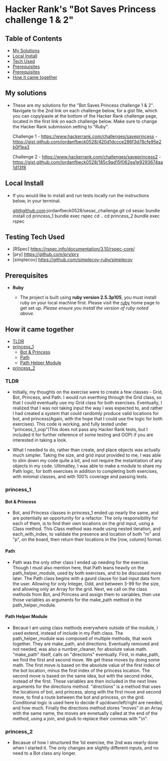 # Hacker Rank's "Bot Saves Princess challenge 1 & 2"

## Table of Contents

- [My Solutions](#my-solutions)
- [Local Install](#local-install)
- [Tech Used](#tech-used)
- [Prerequisites](#prerequisites)
- [Prerequisites](#prerequisites)
- [How it came together](#how-it-came-together)

## My solutions

- These are my solutions for the "Bot Saves Princess challenge 1 & 2". Navigate to the 2nd link on each challenge below, for a gist file, which you can copy/paste at the bottom of the Hacker Rank challenge page, located in the first link on each challenge below. Make sure to change the Hacker Rank submission setting to "Ruby".

  Challenge 1 - https://www.hackerrank.com/challenges/saveprincess  - https://gist.github.com/jordanfbeck0528/420d1dccce286f3d78cfe95e2b0f1ea3

  Challenge 2 - https://www.hackerrank.com/challenges/saveprincess2 - https://gist.github.com/jordanfbeck0528/185c9ad15f062ea1e9293674aa1d13f8

## Local Install

- If you would like to install and run tests locally run the instructions below, in your terminal.

  git@github.com:jordanfbeck0528/sesac_challenge.git
  cd sesac
  bundle install
  cd princess_1
  bundle exec rspec
  cd ..
  cd princess_2
  bundle exec rspec

## Testing Tech Used

- [RSpec] https://rspec.info/documentation/3.10/rspec-core/ 
- [pry] https://github.com/pry/pry
- [simplecov] https://github.com/simplecov-ruby/simplecov

## Prerequisites

* __Ruby__

  - The project is built using __ruby version 2.5.3p105__, you must install ruby on your local machine first. Please visit the [ruby](https://www.ruby-lang.org/en/documentation/installation/) home page to get set up. _Please ensure you install the version of ruby noted above._

## How it came together

- [TLDR](#TLDR)
- [princess_1](#princess_1)
    - [Bot & Princess](#bot-&-princess)
    - [Path](#path)
    - [Path Helper Module](#path-helper-module)
- [princess_2](#princess_2)

### TLDR

- Initially, my thoughts on the exercise were to create a few classes - Grid, Bot, Princess, and Path. I would run everthing through the Grid class, so that I could eventually use my Grid class for both exercises. Eventually, I realized that I was not taking input the way I was expected to, and rather I had created a system that could randomly produce valid locations for bot, and princess(Again, with the hope that I could use the logic for both exercises). This code is working, and fully tested under "princess_1_oop"(This does not pass any Hacker Rank tests, but I included it for further reference of some testing and OOP) if you are interested in taking a look.

- What I needed to do, rather than create, and place objects was actually much simpler. Taking the size, and grid input provided to me, I was able to slim down my code quite a bit, and not require the instantiation of any objects in my code. Ultimatley, I was able to make a module to share my Path logic, for both exercises in addition to completing both exercises, with minimal classes, and with 100% coverage and passing tests.

### princess_1

#### Bot & Princess

- Bot, and Princess classes in princess_1 ended up nearly the same, and are potentially an opportunity for a refactor. The only responsibility for each of them, is to find their own locations on the grid input, using a Class method. This Class method was made using nested iteration, and each_with_index, to validate the presence and location of both "m" and "p", on the board, then return their locations in the [row, column] format. 

#### Path

- Path was the only other class I ended up needing for the exercise. Though I must also mention here, that Path leans heavily on the path_helper_module, used by both exercises, and to be discussed more later. The Path class begins with a gaurd clause for bad input data form the user. Allowing for only Integer, Odd, and between 3-99 for the size, and allowing only an Array for the grid. Next, we call on the class methods from Bot, and Princess and assign them to variables, then use those variables as arguments for the make_path method in the path_helper_module. 

#### Path Helper Module

- Becaue I am using class methods everywhere outside of the module, I used extend, instead of include in my Path class. The path_helper_module was composed of multiple methods, that work together. They are make_path, and directions. Eventually removed and not needed, was also a number_cleaner, for absolute value math. "make_path" itself, calls on "directions" eventually. First, in make_path, we find the first and second move. We get these moves by doing some math. The first move is based on the absolute value of the first index of the bot location, minus the first index of the princess location. The second move is based on the same idea, but with the second index, instead of the first. These variables are then included in the next lines arguments for the directions method. "directions" is a method that uses the locations of bot, and princess, along with the first move and second move, to find a route between the bot and princess, on the grid. Conditional logic is used here to decide if up/down/left/right are needed, and how much. Finally the directions method stores "moves" in an Array with the same name, the moves are evnetually called at the end of the method, using a join, and gsub to replace their commas with "\n". 

### princess_2

- Becasue of how I structured the 1st exercise, the 2nd was nearly done when I started it. The only changes are slightly different inputs, and no need to a Bot class any longer. 
